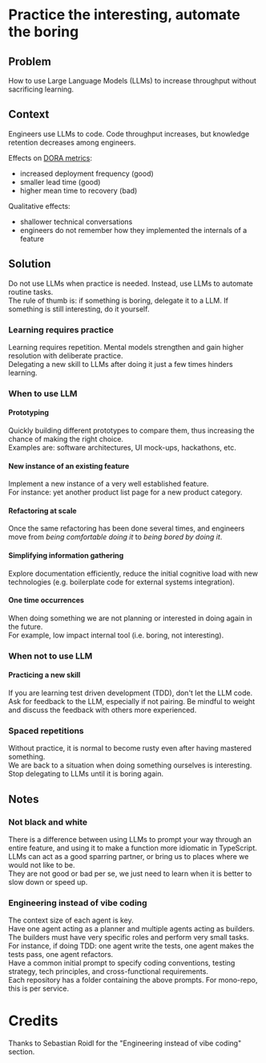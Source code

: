 # Practice the interesting, automate the boring

## Problem
How to use Large Language Models (LLMs) to increase throughput without sacrificing learning.

## Context
Engineers use LLMs to code.
Code throughput increases, but knowledge retention decreases among engineers.  

Effects on [DORA metrics](https://dora.dev/guides/dora-metrics-four-keys/):
- increased deployment frequency (good)
- smaller lead time (good)
- higher mean time to recovery (bad)

Qualitative effects:
- shallower technical conversations
- engineers do not remember how they implemented the internals of a feature

## Solution
Do not use LLMs when practice is needed. Instead, use LLMs to automate routine tasks.   
The rule of thumb is: if something is boring, delegate it to a LLM. If something is still interesting, do it yourself.

### Learning requires practice
Learning requires repetition. Mental models strengthen and gain higher resolution with deliberate practice.  
Delegating a new skill to LLMs after doing it just a few times hinders learning.

### When to use LLM

#### Prototyping
Quickly building different prototypes to compare them, thus increasing the chance of making the right choice.    
Examples are: software architectures, UI mock-ups, hackathons, etc.

#### New instance of an existing feature
Implement a new instance of a very well established feature.  
For instance: yet another product list page for a new product category.

#### Refactoring at scale
Once the same refactoring has been done several times, and engineers move from _being comfortable doing it_ to _being bored by doing it_.

#### Simplifying information gathering
Explore documentation efficiently, reduce the initial cognitive load with new technologies (e.g. boilerplate code for external systems integration).

#### One time occurrences
When doing something we are not planning or interested in doing again in the future.    
For example, low impact internal tool (i.e. boring, not interesting).

### When not to use LLM

#### Practicing a new skill
If you are learning test driven development (TDD), don't let the LLM code.  
Ask for feedback to the LLM, especially if not pairing. Be mindful to weight and discuss the feedback with others more experienced.

### Spaced repetitions
Without practice, it is normal to become rusty even after having mastered something.  
We are back to a situation when doing something ourselves is interesting.  
Stop delegating to LLMs until it is boring again.


## Notes

### Not black and white
There is a difference between using LLMs to prompt your way through an entire feature, and using it to make a function more idiomatic in TypeScript.    
LLMs can act as a good sparring partner, or bring us to places where we would not like to be.  
They are not good or bad per se, we just need to learn when it is better to slow down or speed up.

### Engineering instead of vibe coding
The context size of each agent is key.  
Have one agent acting as a planner and multiple agents acting as builders.  
The builders must have very specific roles and perform very small tasks.
For instance, if doing TDD: one agent write the tests, one agent makes the tests pass, one agent refactors.  
Have a common initial prompt to specify coding conventions, testing strategy, tech principles, and cross-functional requirements.  
Each repository has a folder containing the above prompts. For mono-repo, this is per service.


# Credits
Thanks to Sebastian Roidl for the "Engineering instead of vibe coding" section.